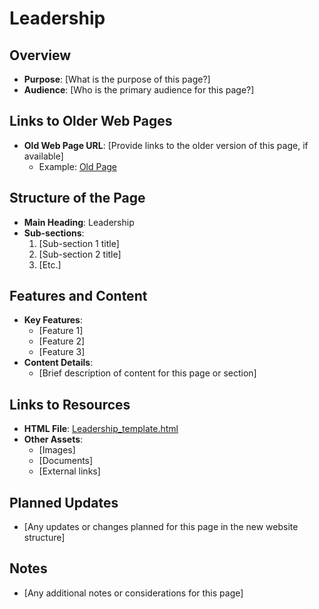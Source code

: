 # Leadership

## Overview
- **Purpose**: [What is the purpose of this page?]
- **Audience**: [Who is the primary audience for this page?]

## Links to Older Web Pages
- **Old Web Page URL**: [Provide links to the older version of this page, if available]
  - Example: [Old Page](https://example.com/old-page)

## Structure of the Page
- **Main Heading**: Leadership
- **Sub-sections**:
  1. [Sub-section 1 title]
  2. [Sub-section 2 title]
  3. [Etc.]

## Features and Content
- **Key Features**:
  - [Feature 1]
  - [Feature 2]
  - [Feature 3]
- **Content Details**:
  - [Brief description of content for this page or section]

## Links to Resources
- **HTML File**: [Leadership_template.html](Leadership_template.html)
- **Other Assets**:
  - [Images]
  - [Documents]
  - [External links]

## Planned Updates
- [Any updates or changes planned for this page in the new website structure]

## Notes
- [Any additional notes or considerations for this page]
